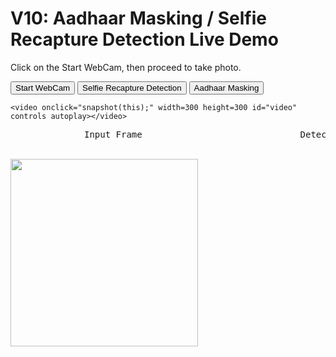 <html>
  <head>
  </head>
  <body onload="init();">
    <h1>V10: Aadhaar Masking / Selfie Recapture Detection Live Demo</h1>
   Click on the Start WebCam, then proceed to take photo.
     <p>
    <button onclick="startWebcam();">Start WebCam</button>
    <button onclick="snapshot2();">Selfie Recapture Detection</button> 
    <button onclick="snapshot();">Aadhaar Masking</button>      
    </p>
    
    <video onclick="snapshot(this);" width=300 height=300 id="video" controls autoplay></video>

  
   <pre>              Input Frame                              Detection Output </pre>

<canvas  id="myCanvas" width="300" height="300"></canvas>  
<img id="img" src="" height=300 width=300 />

  </body>
  <script>

      //--------------------
      // GET USER MEDIA CODE
      //--------------------
          navigator.getUserMedia = ( navigator.getUserMedia ||
                             navigator.webkitGetUserMedia ||
                             navigator.mozGetUserMedia ||
                             navigator.msGetUserMedia);

      var video;
      var webcamStream;
            
      function startWebcam() {
        if (navigator.getUserMedia) {
           navigator.getUserMedia (

              // constraints
              {audio: false,
               video: true
                 
              },

              // successCallback
              function(localMediaStream) {
                  video = document.querySelector('video');
                 video.srcObject=localMediaStream;
                 webcamStream = localMediaStream;
              },

              // errorCallback
              function(err) {
                 console.log("The following error occured: " + err);
              }
           );
        } else {
           console.log("getUserMedia not supported");
        }  
      }
            
      function stopWebcam() {
          webcamStream.stop();
      }
      //---------------------
      // TAKE A SNAPSHOT CODE
      //---------------------
      var canvas, ctx;

      function init() {
        // Get the canvas and obtain a context for
        // drawing in it
        canvas = document.getElementById("myCanvas");
        ctx = canvas.getContext('2d');
      }

      async function snapshot() {
         // Draws current image from the video element into the canvas
        canvas.getContext('2d').drawImage(video, 0, 0, 300,300);   
        img = canvas.toDataURL("image/jpeg").split(';base64,')[1];
        // console.log(img);
        datatosend = {'project':1,'byte_image':img};
        let result = await fetch("https://t79bfastr5.execute-api.ap-south-1.amazonaws.com/default/portfolio", {                      
            method: "post",  
            mode : "cors",
             headers: {
                'content-type': 'application/json'},
            body: JSON.stringify(datatosend)
             })
        .then(response=>response.json())

document.getElementById("img").src = result
      }

async function snapshot2() {
         // Draws current image from the video element into the canvas
        canvas.getContext('2d').drawImage(video, 0, 0, 300,300);   
        img = canvas.toDataURL("image/jpeg").split(';base64,')[1];
        // console.log(img);
        datatosend = {'project':2,'byte_image':img};
        let result = await fetch("https://t79bfastr5.execute-api.ap-south-1.amazonaws.com/default/portfolio", {                      
            method: "post",  
            mode : "cors",
             headers: {
                'content-type': 'application/json'},
            body: JSON.stringify(datatosend)
             })
        .then(response=>response.json())

document.getElementById("img").src = result
      }



  </script>
</html>


